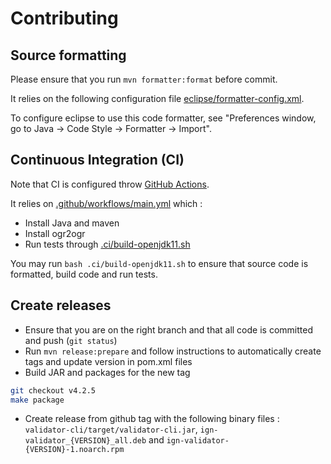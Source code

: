 # Contributing

## Source formatting

Please ensure that you run `mvn formatter:format` before commit.

It relies on the following configuration file [eclipse/formatter-config.xml](eclipse/formatter-config.xml).

To configure eclipse to use this code formatter, see "Preferences window, go to Java -> Code Style -> Formatter -> Import".

## Continuous Integration (CI)

Note that CI is configured throw [GitHub Actions](https://github.com/IGNF/validator/actions/workflows/main.yml).

It relies on [.github/workflows/main.yml](.github/workflows/main.yml) which :

* Install Java and maven
* Install ogr2ogr
* Run tests through [.ci/build-openjdk11.sh](.ci/build-openjdk11.sh)

You may run `bash .ci/build-openjdk11.sh` to ensure that source code is formatted, build code and run tests.

## Create releases

* Ensure that you are on the right branch and that all code is committed and push (`git status`)
* Run `mvn release:prepare` and follow instructions to automatically create tags and update version in pom.xml files
* Build JAR and packages for the new tag

```bash
git checkout v4.2.5
make package
```

* Create release from github tag with the following binary files : `validator-cli/target/validator-cli.jar`, `ign-validator_{VERSION}_all.deb` and `ign-validator-{VERSION}-1.noarch.rpm`



